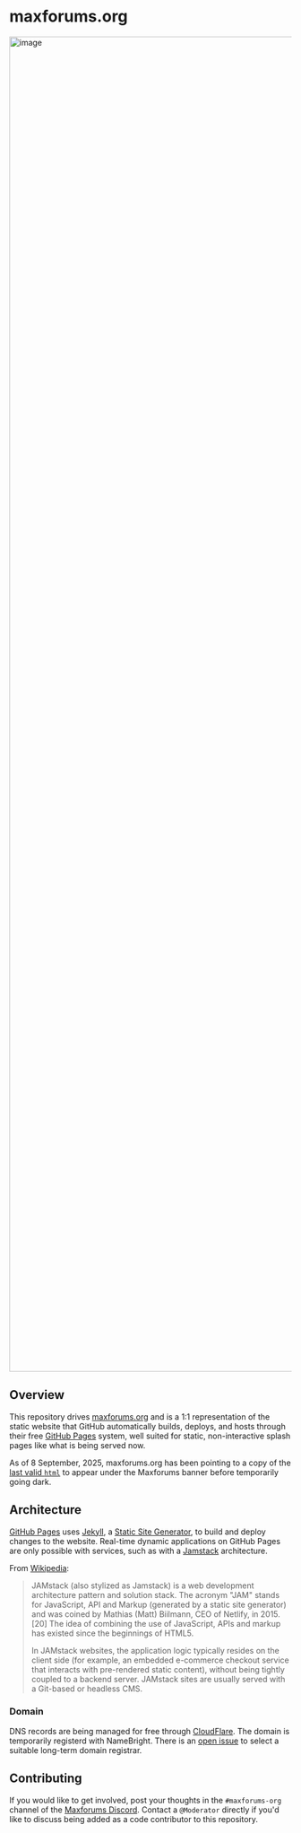 # maxforums.org

<img width="3354" height="2382" alt="image" src="https://github.com/user-attachments/assets/34f92509-f220-4d2f-bf90-f3363af2af17" /><br>

## Overview

This repository drives [maxforums.org](https://maxforums.org) and is a 1:1 representation of the static website that GitHub automatically builds, deploys, and hosts through their free [GitHub Pages](https://docs.github.com/en/pages) system, well suited for static, non-interactive splash pages like what is being served now.

As of 8 September, 2025, maxforums.org has been pointing to a copy of the [last valid `html`](https://web.archive.org/web/20231205223116/https://www.maxforums.org/) to appear under the Maxforums banner before temporarily going dark.

## Architecture

[GitHub Pages](https://docs.github.com/en/pages) uses [Jekyll](https://jekyllrb.com), a [Static Site Generator](https://en.wikipedia.org/wiki/Static_site_generator), to build and deploy changes to the website. Real-time dynamic applications on GitHub Pages are only possible with services, such as with a [Jamstack](https://jamstack.org) architecture.

From [Wikipedia](https://en.wikipedia.org/wiki/JavaScript_stack#JAMstack):

> JAMstack (also stylized as Jamstack) is a web development architecture pattern and solution stack. The acronym "JAM" stands for JavaScript, API and Markup (generated by a static site generator) and was coined by Mathias (Matt) Biilmann, CEO of Netlify, in 2015.[20] The idea of combining the use of JavaScript, APIs and markup has existed since the beginnings of HTML5.
> 
> In JAMstack websites, the application logic typically resides on the client side (for example, an embedded e-commerce checkout service that interacts with pre-rendered static content), without being tightly coupled to a backend server. JAMstack sites are usually served with a Git-based or headless CMS.

### Domain

DNS records are being managed for free through [CloudFlare](https://www.cloudflare.com/plans/free/). The domain is temporarily registerd with NameBright. There is an [open issue](https://github.com/maxforums/maxforums.org/issues/6) to select a suitable long-term domain registrar.

## Contributing

If you would like to get involved, post your thoughts in the `#maxforums-org` channel of the [Maxforums Discord](https://discord.com/invite/b9Qbqfe). Contact a `@Moderator` directly if you'd like to discuss being added as a code contributor to this repository.
